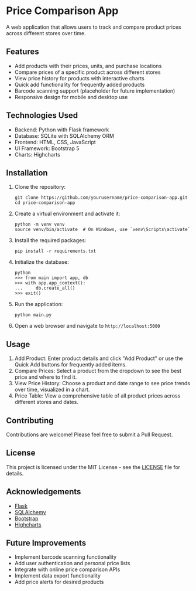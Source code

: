# Price Comparison App

A web application that allows users to track and compare product prices across different stores over time.

## Features

- Add products with their prices, units, and purchase locations
- Compare prices of a specific product across different stores
- View price history for products with interactive charts
- Quick add functionality for frequently added products
- Barcode scanning support (placeholder for future implementation)
- Responsive design for mobile and desktop use

## Technologies Used

- Backend: Python with Flask framework
- Database: SQLite with SQLAlchemy ORM
- Frontend: HTML, CSS, JavaScript
- UI Framework: Bootstrap 5
- Charts: Highcharts

## Installation

1. Clone the repository:
   ```
   git clone https://github.com/yourusername/price-comparison-app.git
   cd price-comparison-app
   ```

2. Create a virtual environment and activate it:
   ```
   python -m venv venv
   source venv/bin/activate  # On Windows, use `venv\Scripts\activate`
   ```

3. Install the required packages:
   ```
   pip install -r requirements.txt
   ```

4. Initialize the database:
   ```
   python
   >>> from main import app, db
   >>> with app.app_context():
   ...     db.create_all()
   >>> exit()
   ```

5. Run the application:
   ```
   python main.py
   ```

6. Open a web browser and navigate to `http://localhost:5000`

## Usage

1. Add Product: Enter product details and click "Add Product" or use the Quick Add buttons for frequently added items.
2. Compare Prices: Select a product from the dropdown to see the best price and where to find it.
3. View Price History: Choose a product and date range to see price trends over time, visualized in a chart.
4. Price Table: View a comprehensive table of all product prices across different stores and dates.

## Contributing

Contributions are welcome! Please feel free to submit a Pull Request.

## License

This project is licensed under the MIT License - see the [LICENSE](LICENSE) file for details.

## Acknowledgements

- [Flask](https://flask.palletsprojects.com/)
- [SQLAlchemy](https://www.sqlalchemy.org/)
- [Bootstrap](https://getbootstrap.com/)
- [Highcharts](https://www.highcharts.com/)

## Future Improvements

- Implement barcode scanning functionality
- Add user authentication and personal price lists
- Integrate with online price comparison APIs
- Implement data export functionality
- Add price alerts for desired products